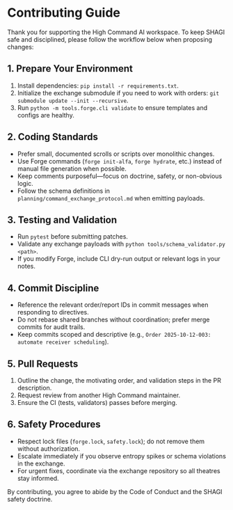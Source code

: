 # Contributing Guide

Thank you for supporting the High Command AI workspace. To keep SHAGI safe and disciplined, please follow the workflow below when proposing changes:

## 1. Prepare Your Environment

1. Install dependencies: `pip install -r requirements.txt`.
2. Initialize the exchange submodule if you need to work with orders: `git submodule update --init --recursive`.
3. Run `python -m tools.forge.cli validate` to ensure templates and configs are healthy.

## 2. Coding Standards

- Prefer small, documented scrolls or scripts over monolithic changes.
- Use Forge commands (`forge init-alfa`, `forge hydrate`, etc.) instead of manual file generation when possible.
- Keep comments purposeful—focus on doctrine, safety, or non-obvious logic.
- Follow the schema definitions in `planning/command_exchange_protocol.md` when emitting payloads.

## 3. Testing and Validation

- Run `pytest` before submitting patches.
- Validate any exchange payloads with `python tools/schema_validator.py <path>`.
- If you modify Forge, include CLI dry-run output or relevant logs in your notes.

## 4. Commit Discipline

- Reference the relevant order/report IDs in commit messages when responding to directives.
- Do not rebase shared branches without coordination; prefer merge commits for audit trails.
- Keep commits scoped and descriptive (e.g., `Order 2025-10-12-003: automate receiver scheduling`).

## 5. Pull Requests

1. Outline the change, the motivating order, and validation steps in the PR description.
2. Request review from another High Command maintainer.
3. Ensure the CI (tests, validators) passes before merging.

## 6. Safety Procedures

- Respect lock files (`forge.lock`, `safety.lock`); do not remove them without authorization.
- Escalate immediately if you observe entropy spikes or schema violations in the exchange.
- For urgent fixes, coordinate via the exchange repository so all theatres stay informed.

By contributing, you agree to abide by the Code of Conduct and the SHAGI safety doctrine.
